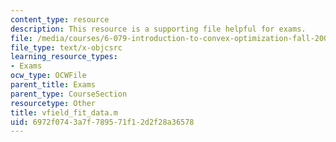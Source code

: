 ```yaml
---
content_type: resource
description: This resource is a supporting file helpful for exams.
file: /media/courses/6-079-introduction-to-convex-optimization-fall-2009/6972f0743a7f789571f12d2f28a36578_vfield_fit_data.m
file_type: text/x-objcsrc
learning_resource_types:
- Exams
ocw_type: OCWFile
parent_title: Exams
parent_type: CourseSection
resourcetype: Other
title: vfield_fit_data.m
uid: 6972f074-3a7f-7895-71f1-2d2f28a36578
---
```

